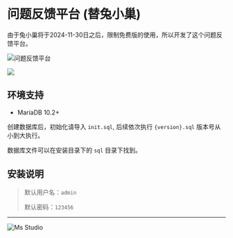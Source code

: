 # 问题反馈平台 (替兔小巢)

由于兔小巢将于2024-11-30日之后，限制免费版的使用，所以开发了这个问题反馈平台。

![问题反馈平台](https://file.lifebus.top/imgs/feedback_q23163677431_cover.png)

![](https://img.shields.io/badge/%E6%96%B0%E7%96%86%E8%90%8C%E6%A3%AE%E8%BD%AF%E4%BB%B6%E5%BC%80%E5%8F%91%E5%B7%A5%E4%BD%9C%E5%AE%A4-%E6%8F%90%E4%BE%9B%E6%8A%80%E6%9C%AF%E6%94%AF%E6%8C%81-blue)

## 环境支持

- MariaDB 10.2+

创建数据库后，初始化请导入 `init.sql`, 后续依次执行 `{version}.sql` 版本号从小到大执行。

数据库文件可以在安装目录下的 `sql` 目录下找到。

## 安装说明

> 默认用户名：`admin`
>
> 默认密码：`123456`

---

![Ms Studio](https://file.lifebus.top/imgs/ms_blank_001.png)
